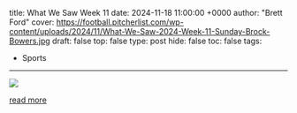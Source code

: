 title: What We Saw Week 11
date: 2024-11-18 11:00:00 +0000
author: "Brett Ford"
cover: https://football.pitcherlist.com/wp-content/uploads/2024/11/What-We-Saw-2024-Week-11-Sunday-Brock-Bowers.jpg
draft: false
top: false
type: post
hide: false
toc: false
tags:
  - Sports
---

![](https://football.pitcherlist.com/wp-content/uploads/2024/11/What-We-Saw-2024-Week-11-Sunday-Brock-Bowers.jpg)

[read more](https://football.pitcherlist.com/what-we-saw-week-11-4/)
